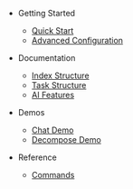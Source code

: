* Getting Started
  * [Quick Start](quick-start.md)
  * [Advanced Configuration](advanced-configuration.md)

* Documentation
  * [Index Structure](index-structure.md)
  * [Task Structure](task-structure.md)
  * [AI Features](ai-features.md)

* Demos
  * [Chat Demo](demos/chat-demo.md)
  * [Decompose Demo](demos/decompose-demo.md)

* Reference
  * [Commands](commands.md)
